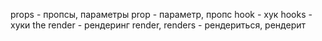 props - пропсы, параметры
prop - параметр, пропс
hook - хук
hooks - хуки
the render - рендеринг
render, renders - рендериться, рендерит
